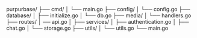 purpurbase/
├── cmd/
│ └── main.go
├── config/
│ └── config.go
├── database/
│ ├── initialize.go
│ └── db.go
├── media/
│ └── handlers.go
├── routes/
│ ── api.go
│ ├── services/
│ ├── authentication.go
│ ├── chat.go
│ └── storage.go
├── utils/
│ └── utils.go
└── main.go
